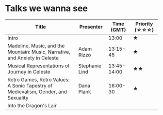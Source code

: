 # Talks we wanna see

| Title                                                                             | Presenter      | Time (GMT)  | Priority (☆☆☆) |
| --------------------------------------------------------------------------------- | -------------- | ----------- | -------------- |
| Intro                                                                             |                | 13:00       | ★              |
| Madeline, Music, and the Mountain: Music, Narrative, and Anxiety in Celeste       | Adam Rizzo     | 13:15-45    | ★              |
| Musical Representations of Journey in Celeste                                     | Stephanie Lind | 13:45-14:00 | ★★             |
| Retro Games, Retro Values: A Sonic Tapestry of Medievalism, Gender, and Sexuality | Dana Plank     | 16:00-30    | ★              |
| Into the Dragon's Lair                                                                                  |                |             |                |
